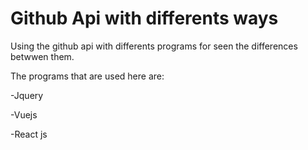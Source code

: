 Github Api with differents ways
=============
Using the github api with differents programs for seen  the differences betwwen them.

The programs that are used here are:

-Jquery

-Vuejs

-React js
